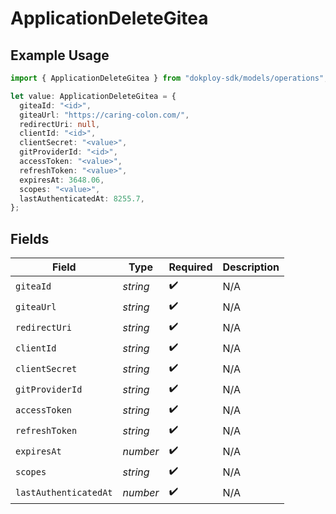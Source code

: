# ApplicationDeleteGitea

## Example Usage

```typescript
import { ApplicationDeleteGitea } from "dokploy-sdk/models/operations";

let value: ApplicationDeleteGitea = {
  giteaId: "<id>",
  giteaUrl: "https://caring-colon.com/",
  redirectUri: null,
  clientId: "<id>",
  clientSecret: "<value>",
  gitProviderId: "<id>",
  accessToken: "<value>",
  refreshToken: "<value>",
  expiresAt: 3648.06,
  scopes: "<value>",
  lastAuthenticatedAt: 8255.7,
};
```

## Fields

| Field                 | Type                  | Required              | Description           |
| --------------------- | --------------------- | --------------------- | --------------------- |
| `giteaId`             | *string*              | :heavy_check_mark:    | N/A                   |
| `giteaUrl`            | *string*              | :heavy_check_mark:    | N/A                   |
| `redirectUri`         | *string*              | :heavy_check_mark:    | N/A                   |
| `clientId`            | *string*              | :heavy_check_mark:    | N/A                   |
| `clientSecret`        | *string*              | :heavy_check_mark:    | N/A                   |
| `gitProviderId`       | *string*              | :heavy_check_mark:    | N/A                   |
| `accessToken`         | *string*              | :heavy_check_mark:    | N/A                   |
| `refreshToken`        | *string*              | :heavy_check_mark:    | N/A                   |
| `expiresAt`           | *number*              | :heavy_check_mark:    | N/A                   |
| `scopes`              | *string*              | :heavy_check_mark:    | N/A                   |
| `lastAuthenticatedAt` | *number*              | :heavy_check_mark:    | N/A                   |
